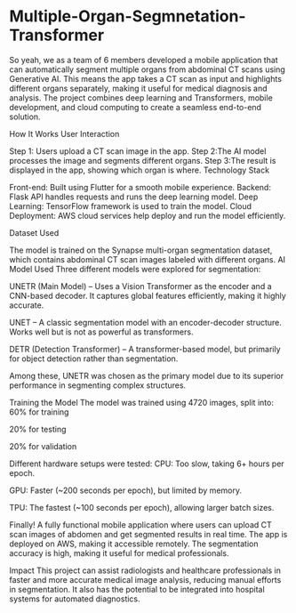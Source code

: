 # Multiple-Organ-Segmnetation-Transformer
So yeah, we as a team of 6 members developed a mobile application that can automatically segment multiple organs from abdominal CT scans using Generative AI. This means the app takes a CT scan as input and highlights different organs separately, making it useful for medical diagnosis and analysis. The project combines deep learning and Transformers, mobile development, and cloud computing to create a seamless end-to-end solution.

How It Works
User Interaction

Step 1: Users upload a CT scan image in the app.
Step 2:The AI model processes the image and segments different organs.
Step 3:The result is displayed in the app, showing which organ is where.
Technology Stack

Front-end: Built using Flutter for a smooth mobile experience.
Backend: Flask API handles requests and runs the deep learning model.
Deep Learning: TensorFlow framework is used to train the model.
Cloud Deployment: AWS cloud services help deploy and run the model efficiently.


Dataset Used

The model is trained on the Synapse multi-organ segmentation dataset, which contains abdominal CT scan images labeled with different organs.
AI Model Used
Three different models were explored for segmentation:

UNETR (Main Model) – Uses a Vision Transformer as the encoder and a CNN-based decoder. It captures global features efficiently, making it highly accurate.

UNET – A classic segmentation model with an encoder-decoder structure. Works well but is not as powerful as transformers.

DETR (Detection Transformer) – A transformer-based model, but primarily for object detection rather than segmentation.

Among these, UNETR was chosen as the primary model due to its superior performance in segmenting complex structures.

Training the Model
The model was trained using 4720 images, split into:
60% for training

20% for testing

20% for validation

Different hardware setups were tested:
CPU: Too slow, taking 6+ hours per epoch.

GPU: Faster (~200 seconds per epoch), but limited by memory.

TPU: The fastest (~100 seconds per epoch), allowing larger batch sizes.

Finally!
A fully functional mobile application where users can upload CT scan images of abdomen and get segmented results in real time.
The app is deployed on AWS, making it accessible remotely.
The segmentation accuracy is high, making it useful for medical professionals.


Impact
This project can assist radiologists and healthcare professionals in faster and more accurate medical image analysis, reducing manual efforts in segmentation. It also has the potential to be integrated into hospital systems for automated diagnostics.
